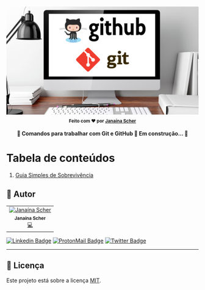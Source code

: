 <h4 align="center"> 
	<img alt="Guia Git e GitHub" src="images/github-git.png" width="750">
	<br>
    <sub> Feito com ❤️ por <a href="https://github.com/janascher">Janaína Scher</a></sub>
	<br><br>
	🚧 Comandos para trabalhar com Git e GitHub 🚀 Em construção...  🚧
</h4>

Tabela de conteúdos
=================
1. [Guia Simples de Sobrevivência](./comandos/guia-simples-de-sobrevivencia)

## 🦸 Autor

<table>
	<tr>
		<td align="center">
			<a href="https://github.com/janascher">
				<img src="https://avatars.githubusercontent.com/u/79182711?v=4" width="100px;" alt="Janaína Scher"/>
				<br />
				<sub>
					<b>Janaína Scher</b>
				</sub>
			</a>
			<br />
			<a href="https://github.com/janascher/01-github-explorer/commits?author=janascher" title="Code">💻</a>
		</td>
	</tr>
</table>

[![Linkedin Badge](https://img.shields.io/badge/LinkedIn-0077B5?style=for-the-badge&logo=linkedin&logoColor=white)](https://www.linkedin.com/in/janainascher/) 
[![ProtonMail Badge](https://img.shields.io/badge/ProtonMail-8B89CC?style=for-the-badge&logo=protonmail&logoColor=white)](mailto:janainascher@protonmail.com)
[![Twitter Badge](https://img.shields.io/badge/Twitter-1DA1F2?style=for-the-badge&logo=twitter&logoColor=white)](https://twitter.com/janascher)

---

## 📝 Licença

Este projeto está sobre a licença [MIT](./LICENSE).